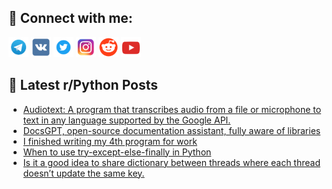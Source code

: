 ## 🔎 Connect with me:
[<img src="https://github.com/bullbesh/bullbesh/blob/main/images/Telegram.png" width="32" height="32" />](https://t.me/bullbesh)
[<img src="https://github.com/bullbesh/bullbesh/blob/main/images/VK.png" width="32" height="32" />](https://vk.com/bullbesh)
[<img src="https://github.com/bullbesh/bullbesh/blob/main/images/Twitter.png" width="32" height="32" />](https://twitter.com/bullbesh1)
[<img src="https://github.com/bullbesh/bullbesh/blob/main/images/Instagram.png" width="32" height="32" />](https://www.instagram.com/bullbesh)
[<img src="https://github.com/bullbesh/bullbesh/blob/main/images/Reddit.png" width="32" height="32" />](https://www.reddit.com/user/bullbesh)
[<img src="https://github.com/bullbesh/bullbesh/blob/main/images/YouTube.png" width="32" height="32" />](https://www.youtube.com/channel/UCtfjRs6uzgq5mfm8S06WTcg)

## 📕 Latest r/Python Posts
<!-- BLOG-POST-LIST:START -->
- [Audiotext: A program that transcribes audio from a file or microphone to text in any language supported by the Google API.](https://www.reddit.com/r/Python/comments/10tim7j/audiotext_a_program_that_transcribes_audio_from_a/)
- [DocsGPT, open-source documentation assistant, fully aware of libraries](https://www.reddit.com/r/Python/comments/10th3lq/docsgpt_opensource_documentation_assistant_fully/)
- [I finished writing my 4th program for work](https://www.reddit.com/r/Python/comments/10tfpm9/i_finished_writing_my_4th_program_for_work/)
- [When to use try-except-else-finally in Python](https://www.reddit.com/r/Python/comments/10tfc2p/when_to_use_tryexceptelsefinally_in_python/)
- [Is it a good idea to share dictionary between threads where each thread doesn’t update the same key.](https://www.reddit.com/r/Python/comments/10tf2xa/is_it_a_good_idea_to_share_dictionary_between/)
<!-- BLOG-POST-LIST:END -->
